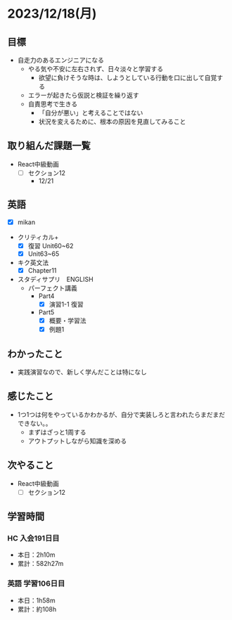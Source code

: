 # 2023/12/18(月)

## 目標

- 自走力のあるエンジニアになる
  - やる気や不安に左右されず、日々淡々と学習する
    - 欲望に負けそうな時は、しようとしている行動を口に出して自覚する
  - エラーが起きたら仮説と検証を繰り返す
  - 自責思考で生きる
    - 「自分が悪い」と考えることではない
    - 状況を変えるために、根本の原因を見直してみること

## 取り組んだ課題一覧

- React中級動画
  - [ ] セクション12
    - 12/21

## 英語

- [x] mikan
- クリティカル+
  - [x] 復習 Unit60~62
  - [x] Unit63~65

- キク英文法
  - [x] Chapter11

- スタディサプリ　ENGLISH
  - パーフェクト講義
    - Part4
      - [x] 演習1-1 復習
    - Part5
      - [x] 概要・学習法
      - [x] 例題1

## わかったこと

- 実践演習なので、新しく学んだことは特になし

## 感じたこと

- 1つ1つは何をやっているかわかるが、自分で実装しろと言われたらまだまだできない。。
  - まずはざっと1周する
  - アウトプットしながら知識を深める

## 次やること

- React中級動画
  - [ ] セクション12

## 学習時間

### HC 入会191日目

- 本日：2h10m
- 累計：582h27m

### 英語 学習106日目

- 本日：1h58m
- 累計：約108h
